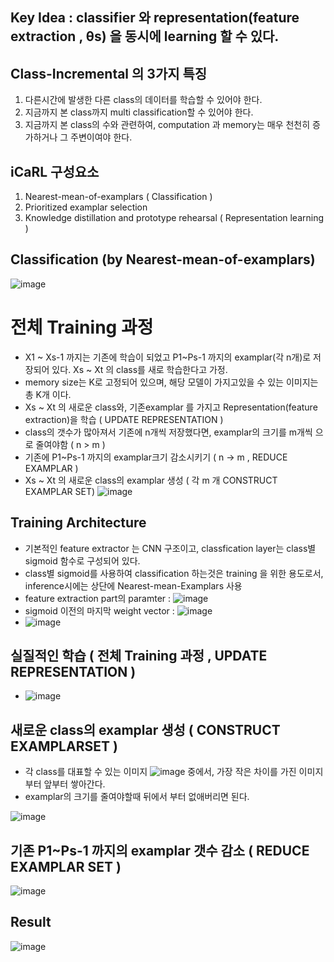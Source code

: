 ## Key Idea : classifier 와 representation(feature extraction , θs) 을 동시에 learning 할 수 있다.

## Class-Incremental 의 3가지 특징
1. 다른시간에 발생한 다른 class의 데이터를 학습할 수 있어야 한다.
2. 지금까지 본 class까지 multi classification할 수 있어야 한다.
3. 지금까지 본 class의 수와 관련하여, computation 과 memory는 매우 천천히 증가하거나 그 주변이여야 한다.

## iCaRL 구성요소
1. Nearest-mean-of-examplars ( Classification )
2. Prioritized examplar selection
3. Knowledge distillation and prototype rehearsal ( Representation learning )

## Classification (by Nearest-mean-of-examplars)
![image](https://user-images.githubusercontent.com/98244339/162116920-2820e658-730f-405f-9515-40889dc05355.png)

# 전체 Training 과정
- X1 ~ Xs-1 까지는 기존에 학습이 되었고 P1~Ps-1 까지의 examplar(각 n개)로 저장되어 있다. Xs ~ Xt 의 class를 새로 학습한다고 가정.
- memory size는 K로 고정되어 있으며, 해당 모델이 가지고있을 수 있는 이미지는 총 K개 이다.
- Xs ~ Xt 의 새로운 class와, 기존examplar 를 가지고 Representation(feature extraction)을 학습 ( UPDATE REPRESENTATION )
- class의 갯수가 많아져서 기존에 n개씩 저장했다면, examplar의 크기를 m개씩 으로 줄여야함 ( n > m )
- 기존에 P1~Ps-1 까지의 examplar크기 감소시키기 ( n -> m , REDUCE EXAMPLAR )
- Xs ~ Xt 의 새로운 class의 examplar 생성 ( 각 m 개 CONSTRUCT EXAMPLAR SET)
![image](https://user-images.githubusercontent.com/98244339/162118944-703508f3-453a-48a7-877b-9ef9b30dedfc.png)

## Training Architecture
- 기본적인 feature extractor 는 CNN 구조이고, classfication layer는 class별 sigmoid 함수로 구성되어 있다.
- class별 sigmoid를 사용하여 classification 하는것은 training 을 위한 용도로서, inference시에는 상단에 Nearest-mean-Examplars 사용
- feature extraction part의 paramter : ![image](https://user-images.githubusercontent.com/98244339/162119950-706cd7a1-f25a-4f86-943f-dcdc3773158c.png)
- sigmoid 이전의 마지막 weight vector : ![image](https://user-images.githubusercontent.com/98244339/162120815-e50074ef-e477-4c0d-8d9f-8d18c521e9af.png)
- ![image](https://user-images.githubusercontent.com/98244339/162122921-d52ca5bc-2fd0-458e-836c-038281026c5e.png)

## 실질적인 학습 ( 전체 Training 과정 , UPDATE REPRESENTATION )
- ![image](https://user-images.githubusercontent.com/98244339/162133246-ef351620-1365-4dfa-9fa9-5c41dedb6592.png)

## 새로운 class의 examplar 생성 ( CONSTRUCT EXAMPLARSET )
- 각 class를 대표할 수 있는 이미지 ![image](https://user-images.githubusercontent.com/98244339/162139214-49cff028-ba82-443c-b4f9-431f1019cee5.png) 중에서, 가장 작은 차이를 가진 이미지부터 앞부터 쌓아간다. 
- examplar의 크기를 줄여야할때 뒤에서 부터 없애버리면 된다.

![image](https://user-images.githubusercontent.com/98244339/162135909-e096a2bd-e7eb-4ab9-89c6-27a2260e0ac7.png)

## 기존 P1~Ps-1 까지의 examplar 갯수 감소 ( REDUCE EXAMPLAR SET )
![image](https://user-images.githubusercontent.com/98244339/162139002-169a867a-d741-481a-9b4b-2310fc1e414f.png)


## Result
![image](https://user-images.githubusercontent.com/98244339/162141608-12525525-dfb1-4281-a2b4-a14ce4e2734f.png)

